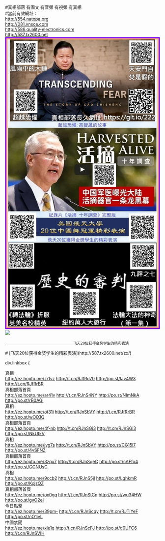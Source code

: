 

#真相部落 有圖文 有音頻 有視頻 有真相<br>
#當前有效網址：<br>
http://554.natopa.org<br>
http://081.vnsce.com<br>
http://586.quality-electronics.com<br>
http://587.tx2600.net<br>
<a href="http://587.tx2600.net/zx/"><img src="kcsOH10artJudge.jpg"></a>
<a href="http://587.tx2600.net/zx/" target="_blank"><img src="http://587.tx2600.net/pic/2016/11/p7829911a215010452.jpg">

                                   飞天20位获得金奖学生的精彩表演
</a>
# [飞天20位获得金奖学生的精彩表演](http://587.tx2600.net/zx/)

div.linkbox {
<div class="linkbox"><div class="title">真相<div id="url">  <a href="http://ez.hopto.me/zr1vz" target=_blank>http://ez.hopto.me/zr1vz</a>    <a href="http://t.cn/RJfRd70" target=_blank>http://t.cn/RJfRd70</a>    <a href="http://po.st/IJv4W3" target=_blank>http://po.st/IJv4W3</a>    <a href="http://t.cn/RJfRrBR" target=_blank>http://t.cn/RJfRrBR</a>  </div></div><div class="title">真相部落首頁<div id="url">  <a href="http://ez.hopto.me/ar41v" target=_blank>http://ez.hopto.me/ar41v</a>    <a href="http://t.cn/RJnS4NY" target=_blank>http://t.cn/RJnS4NY</a>    <a href="http://po.st/NImNkA" target=_blank>http://po.st/NImNkA</a>    <a href="http://po.st/rB0AGi" target=_blank>http://po.st/rB0AGi</a>  </div></div><div class="title">真相<div id="url">  <a href="http://ez.hopto.me/ot31i" target=_blank>http://ez.hopto.me/ot31i</a>    <a href="http://t.cn/RJnSbVY" target=_blank>http://t.cn/RJnSbVY</a>    <a href="http://t.cn/RJfRrBR" target=_blank>http://t.cn/RJfRrBR</a>    <a href="http://po.st/wOiXIQ" target=_blank>http://po.st/wOiXIQ</a>  </div></div><div class="title">真相部落首頁<div id="url">  <a href="http://ez.hopto.me/4f-nb" target=_blank>http://ez.hopto.me/4f-nb</a>    <a href="http://t.cn/RJnSGi3" target=_blank>http://t.cn/RJnSGi3</a>    <a href="http://t.cn/RJnSGi3" target=_blank>http://t.cn/RJnSGi3</a>    <a href="http://po.st/NkUtkV" target=_blank>http://po.st/NkUtkV</a>  </div></div><div class="title">真相<div id="url">  <a href="http://ez.hopto.me/jvg7s" target=_blank>http://ez.hopto.me/jvg7s</a>    <a href="http://t.cn/RJnSbVY" target=_blank>http://t.cn/RJnSbVY</a>    <a href="http://po.st/CG15l7" target=_blank>http://po.st/CG15l7</a>    <a href="http://po.st/4vSFNZ" target=_blank>http://po.st/4vSFNZ</a>  </div></div><div class="title">真相部落首頁<div id="url">  <a href="http://ez.hopto.me/3zqx7" target=_blank>http://ez.hopto.me/3zqx7</a>    <a href="http://t.cn/RJnSqeC" target=_blank>http://t.cn/RJnSqeC</a>    <a href="http://po.st/cAFfo4" target=_blank>http://po.st/cAFfo4</a>    <a href="http://po.st/GGNUsG" target=_blank>http://po.st/GGNUsG</a>  </div></div><div class="title">真相<div id="url">  <a href="http://ez.hopto.me/9ccb2" target=_blank>http://ez.hopto.me/9ccb2</a>    <a href="http://t.cn/RJnS5jl" target=_blank>http://t.cn/RJnS5jl</a>    <a href="http://po.st/LghkmR" target=_blank>http://po.st/LghkmR</a>    <a href="http://po.st/KcjzQZ" target=_blank>http://po.st/KcjzQZ</a>  </div></div><div class="title">真相部落首頁<div id="url">  <a href="http://ez.hopto.me/ox0gq" target=_blank>http://ez.hopto.me/ox0gq</a>    <a href="http://t.cn/RJnStCn" target=_blank>http://t.cn/RJnStCn</a>    <a href="http://po.st/wu34HW" target=_blank>http://po.st/wu34HW</a>    <a href="http://po.st/gvO2el" target=_blank>http://po.st/gvO2el</a>  </div></div><div class="title">今日點擊<div id="url">  <a href="http://ez.hopto.me/39pm-" target=_blank>http://ez.hopto.me/39pm-</a>    <a href="http://t.cn/RJnScqy" target=_blank>http://t.cn/RJnScqy</a>    <a href="http://t.cn/RJTiYeF" target=_blank>http://t.cn/RJTiYeF</a>    <a href="http://po.st/nO1iyL" target=_blank>http://po.st/nO1iyL</a>  </div></div><div class="title">中國禁聞<div id="url">  <a href="http://ez.hopto.me/xle1q" target=_blank>http://ez.hopto.me/xle1q</a>    <a href="http://t.cn/RJnScFJ" target=_blank>http://t.cn/RJnScFJ</a>    <a href="http://po.st/d0UFC6" target=_blank>http://po.st/d0UFC6</a>    <a href="http://t.cn/RJnSVIH" target=_blank>http://t.cn/RJnSVIH</a>  </div></div></div>
